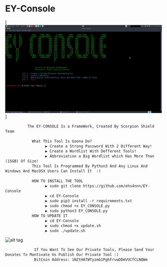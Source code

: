 # EY-Console

[![alt tag](EY_CONSOLE.png)]


              The EY-CONSOLE Is a FrameWork, Created By Scorpion Shield Team
              
                What This Tool Is Goona Do?
                      ▶️ Create a Strong Password With 2 Different Way!
                      ▶️ Create a Wordlist With Defferent Tools!
                      ▶️ Abbreviation a Big Wordlist which Has More Than (15GB) Of Size!
                This Tool Is Programmed By Python3 And Any Linux And Windows And MacOSX Users Can Install It  :)
                
                HOW TO INSTALL THE TOOL
                      ▶️ sudo git clone https://github.com/ehs4nnn/EY-Console
                      ▶️ cd EY-Console
                      ▶️ sudo pip3 install -r requirements.txt
                      ▶️ sudo chmod +x EY_CONSOLE.py
                      ▶️ sudo python3 EY_CONSOLE.py
                HOW TO UPDATE IT
                      ▶️ cd EY-Console
                      ▶️ sudo chmod +x update.sh
                      ▶️ sudo ./update.sh
                      
                      
![alt tag](https://image.ibb.co/i4ES3U/bc.png)
                 
                 If You Want To See Our Private Tools, Please Send Your Donates To Montivate Us Publish Our Private Tool :)
                 BitCoin Address: 1NZtHATWTyzmb1PghFrvwDDmVUCfCLNQWm
